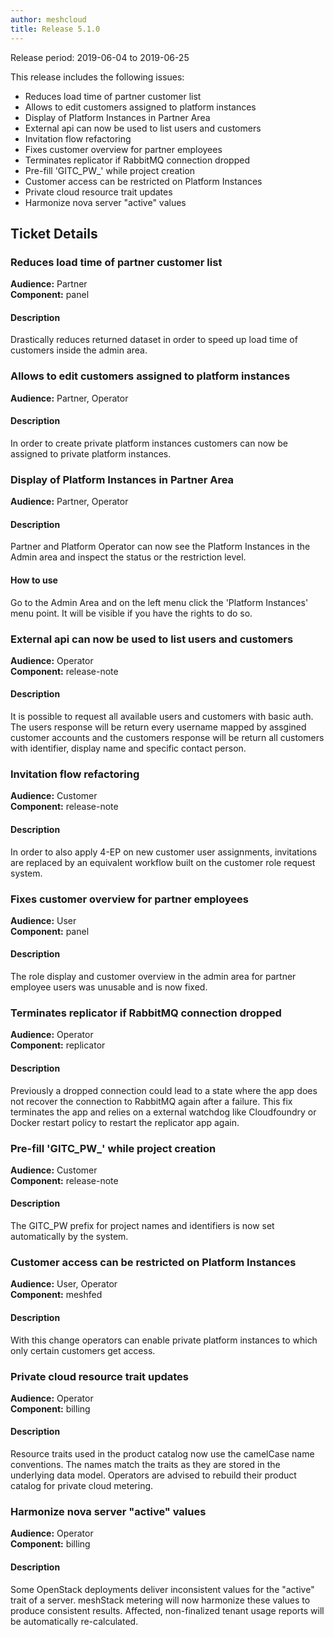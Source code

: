 ```yaml
---
author: meshcloud
title: Release 5.1.0
---
```


Release period: 2019-06-04 to 2019-06-25

This release includes the following issues:
* Reduces load time of partner customer list
* Allows to edit customers assigned to platform instances
* Display of Platform Instances in Partner Area
* External api can now be used to list users and customers
* Invitation flow refactoring
* Fixes customer overview for partner employees
* Terminates replicator if RabbitMQ connection dropped
* Pre-fill 'GITC_PW_' while project creation
* Customer access can be restricted on Platform Instances
* Private cloud resource trait updates
* Harmonize nova server "active" values
<!--truncate-->

## Ticket Details
### Reduces load time of partner customer list
**Audience:** Partner<br>**Component:** panel


#### Description
Drastically reduces returned dataset in order to speed up load time of customers inside the admin area.

### Allows to edit customers assigned to platform instances
**Audience:** Partner, Operator<br>

#### Description
In order to create private platform instances customers can now be assigned to private platform instances.

### Display of Platform Instances in Partner Area
**Audience:** Partner, Operator<br>

#### Description
Partner and Platform Operator can now see the Platform Instances in the Admin area and inspect the status or the restriction level.

#### How to use
Go to the Admin Area and on the left menu click the 'Platform Instances' menu point. It will be visible if you have the rights to do so.

### External api can now be used to list users and customers
**Audience:** Operator<br>**Component:** release-note


#### Description
It is possible to request all available users and customers with basic auth. The users response will be return every username mapped by assgined customer accounts and the customers response will be return all customers with identifier, display name and specific contact person.

### Invitation flow refactoring
**Audience:** Customer<br>**Component:** release-note


#### Description
In order to also apply 4-EP on new customer user assignments, invitations are replaced by an equivalent workflow built on the customer role request system.

### Fixes customer overview for partner employees
**Audience:** User<br>**Component:** panel


#### Description
The role display and customer overview in the admin area for partner employee users was unusable and is now fixed.

### Terminates replicator if RabbitMQ connection dropped
**Audience:** Operator<br>**Component:** replicator


#### Description
Previously a dropped connection could lead to a state where the app does not recover the connection to RabbitMQ again after a failure. 
This fix terminates the app and relies on a external watchdog like Cloudfoundry or Docker restart policy to restart the replicator app again.

### Pre-fill 'GITC_PW_' while project creation
**Audience:** Customer<br>**Component:** release-note


#### Description
The GITC_PW prefix for project names and identifiers is now set automatically by the system.

### Customer access can be restricted on Platform Instances
**Audience:** User, Operator<br>**Component:** meshfed


#### Description
With this change operators can enable private platform instances to which only certain customers get access.

### Private cloud resource trait updates
**Audience:** Operator<br>**Component:** billing


#### Description
Resource traits used in the product catalog now use the camelCase name conventions.
The names match the traits as they are stored in the underlying data model.
Operators are advised to rebuild their product catalog for private cloud metering.

### Harmonize nova server "active" values
**Audience:** Operator<br>**Component:** billing


#### Description
Some OpenStack deployments deliver inconsistent values for the "active" trait
of a server. meshStack metering will now harmonize these values to produce consistent results.
Affected, non-finalized tenant usage reports will be automatically re-calculated.

